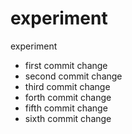 # experiment
experiment
- first commit change
- second commit change
- third commit change
- forth commit change
- fifth commit change
- sixth commit change
